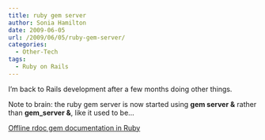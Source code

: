 ```yaml
---
title: ruby gem server
author: Sonia Hamilton
date: 2009-06-05
url: /2009/06/05/ruby-gem-server/
categories:
  - Other-Tech
tags:
  - Ruby on Rails
---
```

I&#8217;m back to Rails development after a few months doing other things.

<!--more-->

Note to brain: the ruby gem server is now started using **gem server &** rather than **gem_server &**, like it used to be&#8230; </frustration>

[Offline rdoc gem documentation in Ruby][1]

 [1]: http://webjazz.blogspot.com/2006/07/offline-rdoc-gem-documentation-in-ruby.html
